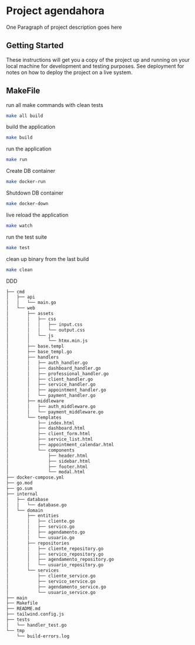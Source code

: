 # Project agendahora

One Paragraph of project description goes here

## Getting Started

These instructions will get you a copy of the project up and running on your local machine for development and testing purposes. See deployment for notes on how to deploy the project on a live system.

## MakeFile

run all make commands with clean tests
```bash
make all build
```

build the application
```bash
make build
```

run the application
```bash
make run
```

Create DB container
```bash
make docker-run
```

Shutdown DB container
```bash
make docker-down
```

live reload the application
```bash
make watch
```

run the test suite
```bash
make test
```

clean up binary from the last build
```bash
make clean
```

DDD
```bash
├── cmd
│   ├── api
│   │   └── main.go
│   └── web
│       ├── assets
│       │   ├── css
│       │   │   ├── input.css
│       │   │   └── output.css
│       │   └── js
│       │       └── htmx.min.js
│       ├── base.templ
│       ├── base_templ.go
│       ├── handlers
│       │   ├── auth_handler.go
│       │   ├── dashboard_handler.go
│       │   ├── professional_handler.go
│       │   ├── client_handler.go
│       │   ├── service_handler.go
│       │   ├── appointment_handler.go
│       │   └── payment_handler.go
│       ├── middleware
│       │   ├── auth_middleware.go
│       │   └── payment_middleware.go
│       └── templates
│           ├── index.html
│           ├── dashboard.html
│           ├── client_form.html
│           ├── service_list.html
│           ├── appointment_calendar.html
│           └── components
│               ├── header.html
│               ├── sidebar.html
│               ├── footer.html
│               └── modal.html
├── docker-compose.yml
├── go.mod
├── go.sum
├── internal
│   ├── database
│   │   └── database.go
│   └── domain
│       ├── entities
│       │   ├── cliente.go
│       │   ├── servico.go
│       │   ├── agendamento.go
│       │   └── usuario.go
│       ├── repositories
│       │   ├── cliente_repository.go
│       │   ├── servico_repository.go
│       │   ├── agendamento_repository.go
│       │   └── usuario_repository.go
│       └── services
│           ├── cliente_service.go
│           ├── servico_service.go
│           ├── agendamento_service.go
│           └── usuario_service.go
├── main
├── Makefile
├── README.md
├── tailwind.config.js
├── tests
│   └── handler_test.go
└── tmp
    └── build-errors.log
```
